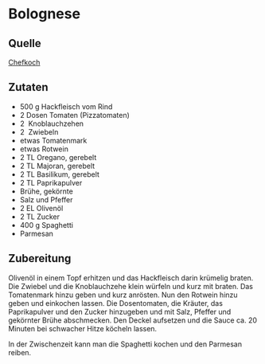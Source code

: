 
# Bolognese

## Quelle
[Chefkoch](https://www.chefkoch.de/rezepte/1203251226129960/Schnelle-Bolognese-Sauce.html)

## Zutaten

- 500 g Hackfleisch vom Rind 
- 2 Dosen Tomaten (Pizzatomaten) 
- 2  Knoblauchzehen 
- 2  Zwiebeln
- etwas Tomatenmark 
- etwas Rotwein 
- 2 TL Oregano, gerebelt 
- 2 TL Majoran, gerebelt 
- 2 TL Basilikum, gerebelt 
- 2 TL Paprikapulver 
- Brühe, gekörnte 
- Salz und Pfeffer 
- 2 EL Olivenöl 
- 2 TL Zucker 
- 400 g Spaghetti 
- Parmesan 



## Zubereitung
Olivenöl in einem Topf erhitzen und das Hackfleisch darin krümelig braten.
Die Zwiebel und die Knoblauchzehe klein würfeln und kurz mit braten.
Das Tomatenmark hinzu geben und kurz anrösten.
Nun den Rotwein hinzu geben und einkochen lassen.
Die Dosentomaten, die Kräuter, das Paprikapulver und den Zucker hinzugeben und mit Salz, Pfeffer und gekörnter Brühe abschmecken.
Den Deckel aufsetzen und die Sauce ca. 20 Minuten bei schwacher Hitze köcheln lassen.

In der Zwischenzeit kann man die Spaghetti kochen und den Parmesan reiben.

